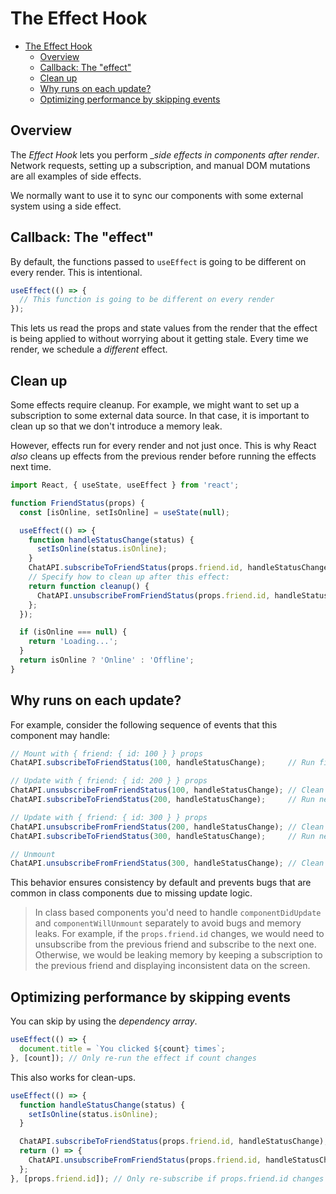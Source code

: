 # The Effect Hook

- [The Effect Hook](#the-effect-hook)
  - [Overview](#overview)
  - [Callback: The "effect"](#callback-the-effect)
  - [Clean up](#clean-up)
  - [Why runs on each update?](#why-runs-on-each-update)
  - [Optimizing performance by skipping events](#optimizing-performance-by-skipping-events)

## Overview

The _Effect Hook_ lets you perform __side effects in components after render_. Network requests, setting up a subscription, and manual DOM mutations are all examples of side effects.

We normally want to use it to sync our components with some external system using a side effect.

## Callback: The "effect"

By default, the functions passed to `useEffect` is going to be different on every render. This is intentional.

```js
useEffect(() => {
  // This function is going to be different on every render
});
```

This lets us read the props and state values from the render that the effect is being applied to without worrying about it getting stale. Every time we render, we schedule a _different_ effect.

## Clean up

Some effects require cleanup. For example, we might want to set up a subscription to some external data source. In that case, it is important to clean up so that we don't introduce a memory leak.

However, effects run for every render and not just once. This is why React _also_ cleans up effects from the previous render before running the effects next time.

```js
import React, { useState, useEffect } from 'react';

function FriendStatus(props) {
  const [isOnline, setIsOnline] = useState(null);

  useEffect(() => {
    function handleStatusChange(status) {
      setIsOnline(status.isOnline);
    }
    ChatAPI.subscribeToFriendStatus(props.friend.id, handleStatusChange);
    // Specify how to clean up after this effect:
    return function cleanup() {
      ChatAPI.unsubscribeFromFriendStatus(props.friend.id, handleStatusChange);
    };
  });

  if (isOnline === null) {
    return 'Loading...';
  }
  return isOnline ? 'Online' : 'Offline';
}
```

## Why runs on each update?

For example, consider the following sequence of events that this component may handle:

```js
// Mount with { friend: { id: 100 } } props
ChatAPI.subscribeToFriendStatus(100, handleStatusChange);     // Run first effect

// Update with { friend: { id: 200 } } props
ChatAPI.unsubscribeFromFriendStatus(100, handleStatusChange); // Clean up previous effect
ChatAPI.subscribeToFriendStatus(200, handleStatusChange);     // Run next effect

// Update with { friend: { id: 300 } } props
ChatAPI.unsubscribeFromFriendStatus(200, handleStatusChange); // Clean up previous effect
ChatAPI.subscribeToFriendStatus(300, handleStatusChange);     // Run next effect

// Unmount
ChatAPI.unsubscribeFromFriendStatus(300, handleStatusChange); // Clean up last effect
```

This behavior ensures consistency by default and prevents bugs that are common in class components due to missing update logic.

> In class based components you'd need to handle `componentDidUpdate` and `componentWillUnmount` separately to avoid bugs and memory leaks. For example, if the `props.friend.id` changes, we would need to unsubscribe from the previous friend and subscribe to the next one. Otherwise, we would be leaking memory by keeping a subscription to the previous friend and displaying inconsistent data on the screen.

## Optimizing performance by skipping events

You can skip by using the _dependency array_.

```js
useEffect(() => {
  document.title = `You clicked ${count} times`;
}, [count]); // Only re-run the effect if count changes
```

This also works for clean-ups.

```js
useEffect(() => {
  function handleStatusChange(status) {
    setIsOnline(status.isOnline);
  }

  ChatAPI.subscribeToFriendStatus(props.friend.id, handleStatusChange);
  return () => {
    ChatAPI.unsubscribeFromFriendStatus(props.friend.id, handleStatusChange);
  };
}, [props.friend.id]); // Only re-subscribe if props.friend.id changes
```

